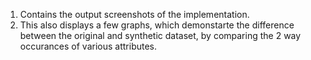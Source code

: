 1. Contains the output screenshots of the implementation.
2. This also displays a few graphs, which demonstarte the difference between the original and synthetic dataset, by comparing the 2 way occurances of various attributes.
